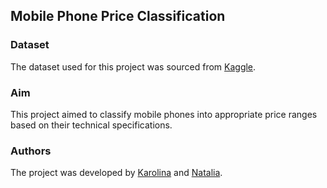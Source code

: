 ## Mobile Phone Price Classification

### Dataset
The dataset used for this project was sourced from [Kaggle](https://www.kaggle.com/datasets/ahmedghonem01/phones-price-classification).

### Aim
This project aimed to classify mobile phones into appropriate price ranges based on their technical specifications.

### Authors
The project was developed by [Karolina](https://github.com/xxkaro) and [Natalia](https://github.com/nataliachoszczyk).
